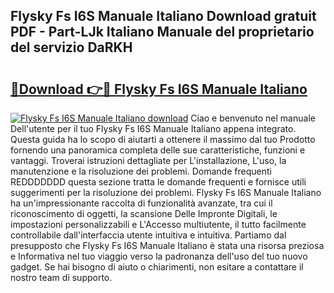 ## Flysky Fs I6S Manuale Italiano Download gratuit PDF - Part-LJk Italiano Manuale del proprietario del servizio DaRKH

# <h2><a href="http://dfder8.blite.top/?on=Flysky+Fs+I6S+Manuale+Italiano">🔗Download 👉🔴 Flysky Fs I6S Manuale Italiano</a></h2>

[![Flysky Fs I6S Manuale Italiano download](https://i.imgur.com/lujVjoI.png)](http://dfder8.blite.top/?on=Flysky+Fs+I6S+Manuale+Italiano)
Ciao e benvenuto nel manuale Dell'utente per il tuo Flysky Fs I6S Manuale Italiano appena integrato. Questa guida ha lo scopo di aiutarti a ottenere il massimo dal tuo Prodotto fornendo una panoramica completa delle sue caratteristiche, funzioni e vantaggi. Troverai istruzioni dettagliate per L'installazione, L'uso, la manutenzione e la risoluzione dei problemi. Domande frequenti REDDDDDDD questa sezione tratta le domande frequenti e fornisce utili suggerimenti per la risoluzione dei problemi. Flysky Fs I6S Manuale Italiano ha un'impressionante raccolta di funzionalità avanzate, tra cui il riconoscimento di oggetti, la scansione Delle Impronte Digitali, le impostazioni personalizzabili e L'Accesso multiutente, il tutto facilmente controllabile dall'interfaccia utente intuitiva e intuitiva. Partiamo dal presupposto che Flysky Fs I6S Manuale Italiano è stata una risorsa preziosa e Informativa nel tuo viaggio verso la padronanza dell'uso del tuo nuovo gadget. Se hai bisogno di aiuto o chiarimenti, non esitare a contattare il nostro team di supporto.

